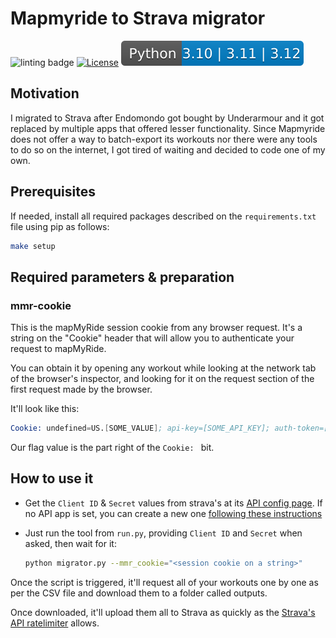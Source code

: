 # Mapmyride to Strava migrator

![linting badge](https://github.com/korrd/mapmyfitness-to-strava-migrator/actions/workflows/pylint.yml/badge.svg) [![License](https://img.shields.io/badge/License-Apache_2.0-blue.svg)](https://opensource.org/licenses/Apache-2.0) ![version](./img/pyversion.svg)

## Motivation

I migrated to Strava after Endomondo got bought by Underarmour and it got replaced by multiple apps that offered lesser functionality. Since Mapmyride does not offer a way to batch-export its workouts nor there were any tools to do so on the internet, I got tired of waiting and decided to code one of my own.

## Prerequisites

If needed, install all required packages described on the `requirements.txt` file using pip as follows:

```bash
make setup
```

## Required parameters & preparation

### mmr-cookie

This is the mapMyRide session cookie from any browser request. It's a string on the "Cookie" header that will allow you to authenticate your request to mapMyRide.

You can obtain it by opening any workout while looking at the network tab of the browser's inspector, and looking for it on the request section of the first request made by the browser.

It'll look like this:

```s
Cookie: undefined=US.[SOME_VALUE]; api-key=[SOME_API_KEY]; auth-token=[SOME_AUTH_TOKEN]; auth-token-expiry=[SOME_DATE]; runwebsessionid=[SOME_VALUE]
```

Our flag value is the part right of the `Cookie: ` bit.

## How to use it

- Get the `Client ID` & `Secret` values from strava's at its [API config page](https://www.strava.com/settings/api). If no API app is set, you can create a new one [following these instructions](https://developers.strava.com/docs/getting-started/#account)

- Just run the tool from `run.py`, providing `Client ID` and `Secret` when asked, then wait for it:

  ```bash
  python migrator.py --mmr_cookie="<session cookie on a string>"
  ```

Once the script is triggered, it'll request all of your workouts one by one as per the CSV file and download them to a folder called outputs.

Once downloaded, it'll upload them all to Strava as quickly as the [Strava's API ratelimiter](https://developers.strava.com/docs/getting-started/#basic) allows.

